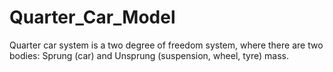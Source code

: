 # Quarter_Car_Model

Quarter car system is a two degree of freedom system, where there are two bodies: Sprung (car) and Unsprung (suspension, wheel, tyre) mass.
